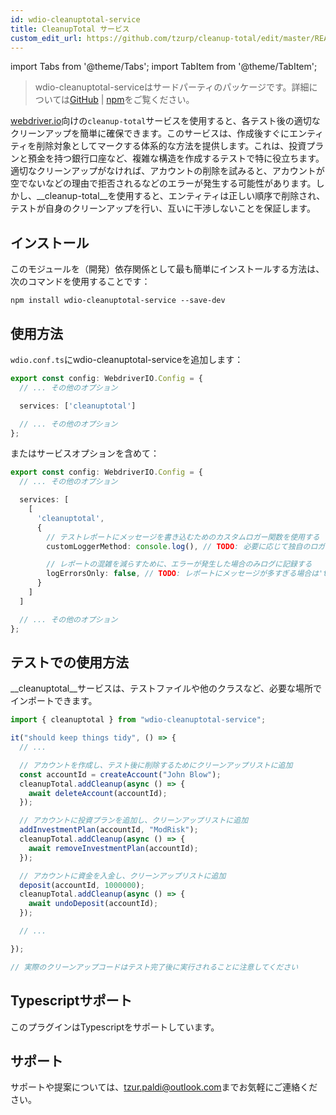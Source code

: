 ```yaml
---
id: wdio-cleanuptotal-service
title: CleanupTotal サービス
custom_edit_url: https://github.com/tzurp/cleanup-total/edit/master/README.md
---
```


import Tabs from '@theme/Tabs';
import TabItem from '@theme/TabItem';

> wdio-cleanuptotal-serviceはサードパーティのパッケージです。詳細については[GitHub](https://github.com/tzurp/cleanup-total) | [npm](https://www.npmjs.com/package/wdio-cleanuptotal-service)をご覧ください。

[webdriver.io](https://webdriver.io/)向けの`cleanup-total`サービスを使用すると、各テスト後の適切なクリーンアップを簡単に確保できます。このサービスは、作成後すぐにエンティティを削除対象としてマークする体系的な方法を提供します。これは、投資プランと預金を持つ銀行口座など、複雑な構造を作成するテストで特に役立ちます。適切なクリーンアップがなければ、アカウントの削除を試みると、アカウントが空でないなどの理由で拒否されるなどのエラーが発生する可能性があります。しかし、__cleanup-total__を使用すると、エンティティは正しい順序で削除され、テストが自身のクリーンアップを行い、互いに干渉しないことを保証します。

## インストール
このモジュールを（開発）依存関係として最も簡単にインストールする方法は、次のコマンドを使用することです：

```
npm install wdio-cleanuptotal-service --save-dev
```

## 使用方法

`wdio.conf.ts`にwdio-cleanuptotal-serviceを追加します：

```typescript
export const config: WebdriverIO.Config = {
  // ... その他のオプション

  services: ['cleanuptotal']

  // ... その他のオプション
};
```

またはサービスオプションを含めて：

```typescript
export const config: WebdriverIO.Config = {
  // ... その他のオプション

  services: [
    [
      'cleanuptotal',
      {
        // テストレポートにメッセージを書き込むためのカスタムロガー関数を使用する
        customLoggerMethod: console.log(), // TODO: 必要に応じて独自のロガー関数に置き換えてください

        // レポートの混雑を減らすために、エラーが発生した場合のみログに記録する
        logErrorsOnly: false, // TODO: レポートにメッセージが多すぎる場合は'true'に変更することを検討してください
      }
    ]
  ]

  // ... その他のオプション
};
```

## テストでの使用方法

__cleanuptotal__サービスは、テストファイルや他のクラスなど、必要な場所でインポートできます。

```typescript
import { cleanuptotal } from "wdio-cleanuptotal-service";

it("should keep things tidy", () => {
  // ...

  // アカウントを作成し、テスト後に削除するためにクリーンアップリストに追加
  const accountId = createAccount("John Blow");
  cleanupTotal.addCleanup(async () => {
    await deleteAccount(accountId);
  });

  // アカウントに投資プランを追加し、クリーンアップリストに追加
  addInvestmentPlan(accountId, "ModRisk");
  cleanupTotal.addCleanup(async () => {
    await removeInvestmentPlan(accountId);
  });

  // アカウントに資金を入金し、クリーンアップリストに追加
  deposit(accountId, 1000000);
  cleanupTotal.addCleanup(async () => {
    await undoDeposit(accountId);
  });

  // ...

});

// 実際のクリーンアップコードはテスト完了後に実行されることに注意してください
```

## Typescriptサポート

このプラグインはTypescriptをサポートしています。

## サポート

サポートや提案については、[tzur.paldi@outlook.com](https://github.com/tzurp/cleanup-total/blob/master/mailto:tzur.paldi@outlook.com)までお気軽にご連絡ください。